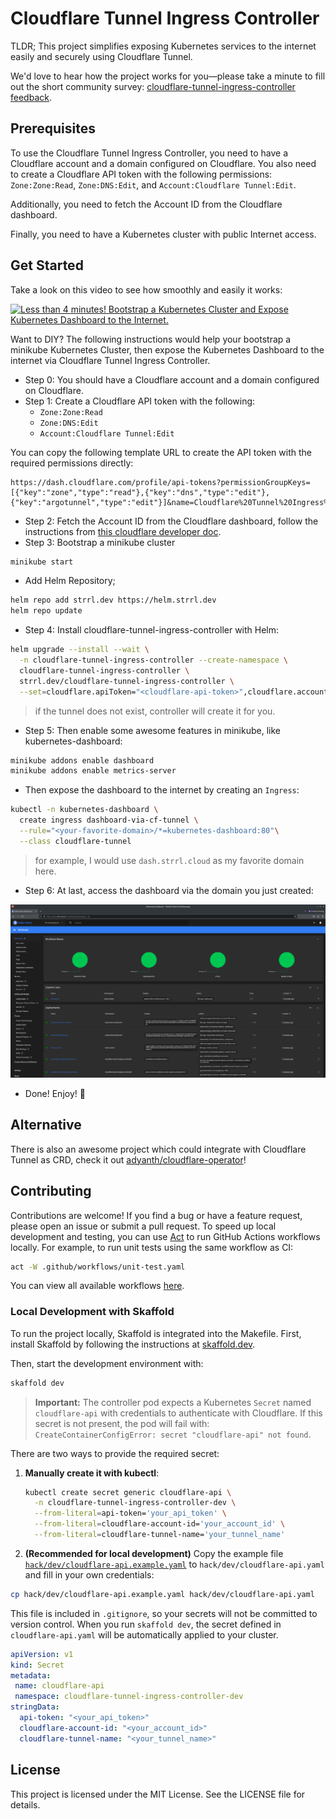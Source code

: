 # Cloudflare Tunnel Ingress Controller

TLDR; This project simplifies exposing Kubernetes services to the internet easily and securely using Cloudflare Tunnel.

We'd love to hear how the project works for you—please take a minute to fill out the short community survey: [cloudflare-tunnel-ingress-controller feedback](https://forms.gle/GqZomrLdb1vzyVJDA).

## Prerequisites

To use the Cloudflare Tunnel Ingress Controller, you need to have a Cloudflare account and a domain configured on Cloudflare. You also need to create a Cloudflare API token with the following permissions: `Zone:Zone:Read`, `Zone:DNS:Edit`, and `Account:Cloudflare Tunnel:Edit`.

Additionally, you need to fetch the Account ID from the Cloudflare dashboard.

Finally, you need to have a Kubernetes cluster with public Internet access.

## Get Started

Take a look on this video to see how smoothly and easily it works:

[![Less than 4 minutes! Bootstrap a Kubernetes Cluster and Expose Kubernetes Dashboard to the Internet.](https://markdown-videos.vercel.app/youtube/e-ARlEnS4zQ)](http://www.youtube.com/watch?v=e-ARlEnS4zQ "Less than 4 minutes! Bootstrap a Kubernetes Cluster and Expose Kubernetes Dashboard to the Internet.")

Want to DIY? The following instructions would help your bootstrap a minikube Kubernetes Cluster, then expose the Kubernetes Dashboard to the internet via Cloudflare Tunnel Ingress Controller.

- Step 0: You should have a Cloudflare account and a domain configured on Cloudflare.
- Step 1: Create a Cloudflare API token with the following:
  - `Zone:Zone:Read`
  - `Zone:DNS:Edit`
  - `Account:Cloudflare Tunnel:Edit`

You can copy the following template URL to create the API token with the required permissions directly:

```text
https://dash.cloudflare.com/profile/api-tokens?permissionGroupKeys=[{"key":"zone","type":"read"},{"key":"dns","type":"edit"},{"key":"argotunnel","type":"edit"}]&name=Cloudflare%20Tunnel%20Ingress%20Controller&accountId=*&zoneId=all
```

- Step 2: Fetch the Account ID from the Cloudflare dashboard, follow the instructions from [this cloudflare developer doc](https://developers.cloudflare.com/fundamentals/get-started/basic-tasks/find-account-and-zone-ids/).
- Step 3: Bootstrap a minikube cluster

```bash
minikube start
```

- Add Helm Repository;

```bash
helm repo add strrl.dev https://helm.strrl.dev
helm repo update
```

- Step 4: Install cloudflare-tunnel-ingress-controller with Helm:

```bash
helm upgrade --install --wait \
  -n cloudflare-tunnel-ingress-controller --create-namespace \
  cloudflare-tunnel-ingress-controller \
  strrl.dev/cloudflare-tunnel-ingress-controller \
  --set=cloudflare.apiToken="<cloudflare-api-token>",cloudflare.accountId="<cloudflare-account-id>",cloudflare.tunnelName="<your-favorite-tunnel-name>" 
```

> if the tunnel does not exist, controller will create it for you.

- Step 5: Then enable some awesome features in minikube, like kubernetes-dashboard:

```bash
minikube addons enable dashboard
minikube addons enable metrics-server
```

- Then expose the dashboard to the internet by creating an `Ingress`:

```bash
kubectl -n kubernetes-dashboard \
  create ingress dashboard-via-cf-tunnel \
  --rule="<your-favorite-domain>/*=kubernetes-dashboard:80"\
  --class cloudflare-tunnel
```

> for example, I would use `dash.strrl.cloud` as my favorite domain here.

- Step 6: At last, access the dashboard via the domain you just created:

![dash.strrl.cloud](./static/dash.strrl.cloud.png)

- Done! Enjoy! 🎉

## Alternative

There is also an awesome project which could integrate with Cloudflare Tunnel as CRD, check it out [adyanth/cloudflare-operator](https://github.com/adyanth/cloudflare-operator)!

## Contributing

Contributions are welcome! If you find a bug or have a feature request, please open an issue or submit a pull request.
To speed up local development and testing, you can use [Act](https://github.com/nektos/act) to run GitHub Actions workflows locally. For example, to run unit tests using the same workflow as CI:

```bash
act -W .github/workflows/unit-test.yaml
```

You can view all available workflows [here](https://github.com/STRRL/cloudflare-tunnel-ingress-controller/tree/master/.github/workflows).

### Local Development with Skaffold

To run the project locally, Skaffold is integrated into the Makefile. First, install Skaffold by following the instructions at [skaffold.dev](https://skaffold.dev).

Then, start the development environment with:

```bash
skaffold dev
```

> **Important:** The controller pod expects a Kubernetes `Secret` named `cloudflare-api` with credentials to authenticate with Cloudflare.
> If this secret is not present, the pod will fail with:
> `CreateContainerConfigError: secret "cloudflare-api" not found`.

There are two ways to provide the required secret:

1. **Manually create it with kubectl**:

   ```bash
   kubectl create secret generic cloudflare-api \
     -n cloudflare-tunnel-ingress-controller-dev \
     --from-literal=api-token='your_api_token' \
     --from-literal=cloudflare-account-id='your_account_id' \
     --from-literal=cloudflare-tunnel-name='your_tunnel_name'
   ```

2. **(Recommended for local development)** Copy the example file [`hack/dev/cloudflare-api.example.yaml`](./hack/dev/cloudflare-api.example.yaml) to `hack/dev/cloudflare-api.yaml` and fill in your own credentials:

```bash
cp hack/dev/cloudflare-api.example.yaml hack/dev/cloudflare-api.yaml
```

This file is included in `.gitignore`, so your secrets will not be committed to version control.
When you run `skaffold dev`, the secret defined in `cloudflare-api.yaml` will be automatically applied to your cluster.

   ```yaml
   apiVersion: v1
   kind: Secret
   metadata:
    name: cloudflare-api
    namespace: cloudflare-tunnel-ingress-controller-dev
   stringData:
     api-token: "<your_api_token>"
     cloudflare-account-id: "<your_account_id>"
     cloudflare-tunnel-name: "<your_tunnel_name>"
   ```


## License

This project is licensed under the MIT License. See the LICENSE file for details.
